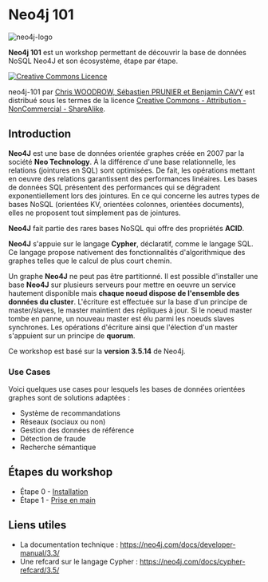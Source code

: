 # Neo4j 101

![neo4j-logo](https://neo4j.com/wp-content/themes/neo4jweb/assets/images/neo4j-logo-2015.png)

**Neo4j 101** est un workshop permettant de découvrir la base de données NoSQL Neo4J et son écosystème, étape par étape.

<a rel="license" href="http://creativecommons.org/licenses/by-nc-sa/4.0/"><img alt="Creative Commons Licence" style="border-width:0" src="https://i.creativecommons.org/l/by-nc-sa/4.0/88x31.png" /></a>

<span xmlns:dct="http://purl.org/dc/terms/" property="dct:title">neo4j-101</span> par <a xmlns:cc="http://creativecommons.org/ns#" href="https://github.com/nosql-bootcamp/neo4j-101" property="cc:attributionName" rel="cc:attributionURL">Chris WOODROW, Sébastien PRUNIER et Benjamin CAVY</a> est distribué sous les termes de la licence <a rel="license" href="http://creativecommons.org/licenses/by-nc-sa/4.0/">Creative Commons - Attribution - NonCommercial - ShareAlike</a>.

## Introduction

**Neo4J** est une base de données orientée graphes créée en 2007 par la société	**Neo Technology**. À la différence d'une base relationnelle, les relations (jointures en SQL) sont optimisées. De fait, les opérations mettant en oeuvre des relations garantissent des performances linéaires. Les bases de données SQL présentent des performances qui se dégradent exponentiellement lors des jointures. En ce qui concerne les autres types de bases NoSQL (orientées KV, orientées colonnes, orientées documents), elles ne proposent tout simplement pas de jointures.

**Neo4J** fait partie des rares bases NoSQL qui offre des propriétés **ACID**.

**Neo4J** s'appuie sur le langage **Cypher**, déclaratif, comme le langage SQL. Ce langage propose nativement des fonctionnalités d'algorithmique des graphes telles que le calcul de plus court chemin.

Un graphe **Neo4J** ne peut pas être partitionné. Il est possible d'installer une base **Neo4J** sur plusieurs serveurs pour mettre en oeuvre un service hautement disponible mais **chaque noeud dispose de l'ensemble des données du cluster**. L'écriture est effectuée sur la base d'un principe de master/slaves, le master maintient des répliques à jour. Si le noeud master tombe en panne, un nouveau master est élu parmi les noeuds slaves synchrones. Les opérations d'écriture ainsi que l'élection d'un master s'appuient sur un principe de **quorum**.

Ce workshop est basé sur la **version 3.5.14** de Neo4j.

### Use Cases

Voici quelques use cases pour lesquels les bases de données orientées graphes sont de solutions adaptées :

* Système de recommandations
* Réseaux (sociaux ou non)
* Gestion des données de référence
* Détection de fraude
* Recherche sémantique

## Étapes du workshop

* Étape 0 - [Installation](./instructions/step-0.md)
* Étape 1 - [Prise en main](./instructions/step-1.md)

## Liens utiles

* La documentation technique : https://neo4j.com/docs/developer-manual/3.3/
* Une refcard sur le langage Cypher : https://neo4j.com/docs/cypher-refcard/3.5/
